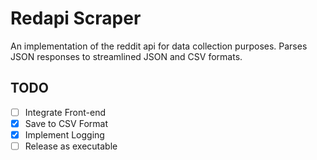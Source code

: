 # Redapi Scraper
An implementation of the reddit api for data collection purposes.
Parses JSON responses to streamlined JSON and CSV formats.
## TODO
- [ ] Integrate Front-end
- [x] Save to CSV Format
- [x] Implement Logging
- [ ] Release as executable 
